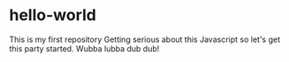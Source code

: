 # hello-world
This is my first repository
Getting serious about this Javascript so let's get this party started.  Wubba lubba dub dub!
